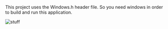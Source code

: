 This project uses the Windows.h header file. So you need windows in order to build and run this application.

![stuff](https://user-images.githubusercontent.com/48204107/66753705-a4dc9200-ee94-11e9-98fb-4cea1ade98a1.png)
